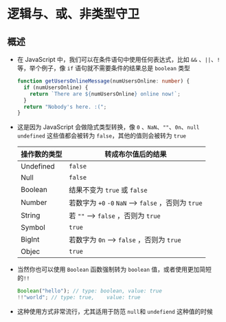 # 逻辑与、或、非类型守卫

## 概述

  - 在 JavaScript 中，我们可以在条件语句中使用任何表达式，比如 `&&` 、`||`、`!` 等，举个例子，像 `if` 语句就不需要条件的结果总是 `boolean` 类型

    ```ts
    function getUsersOnlineMessage(numUsersOnline: number) {
      if (numUsersOnline) {
        return `There are ${numUsersOnline} online now!`;
      }
      return "Nobody's here. :(";
    }
    ```

  - 这是因为 JavaScript 会做隐式类型转换，像 `0` 、`NaN`、`""`、`0n`、`null` `undefined` 这些值都会被转为 `false`，其他的值则会被转为 `true`

    | 操作数的类型    | 转成布尔值后的结果                                    |
    | --------- | -------------------------------------------- |
    | Undefined | `false`                                      |
    | Null      | `false`                                      |
    | Boolean   | 结果不变为 `true` 或 `false`                       |
    | Number    | 若数字为 `+0` `-0` `NaN` —> `false`  ，否则为 `true` |
    | String    | 若 `""` —> `false`  ，否则为 `true`               |
    | Symbol    | `true`                                       |
    | BigInt    | 若数字为 `0n` —> `false`  ，否则为 `true`            |
    | Objec     | `true`                                       |

  - 当然你也可以使用 `Boolean` 函数强制转为 `boolean` 值，或者使用更加简短的`!!`

    ```js
    Boolean("hello"); // type: boolean, value: true
    !!"world"; // type: true,    value: true
    ```

  - 这种使用方式非常流行，尤其适用于防范 `null`和 `undefiend` 这种值的时候
